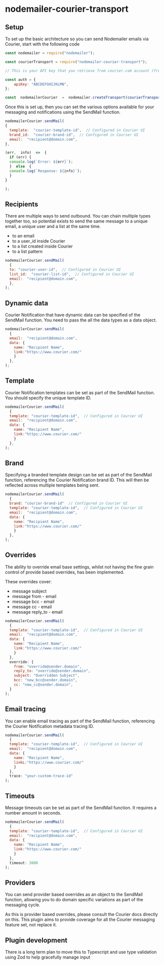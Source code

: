 #  nodemailer-courier-transport

  

##  Setup

  

To set up the basic architecture so you can send Nodemailer emails via Courier, start with the following code

  

```js
const nodemailer = require("nodemailer");

const courierTransport = require("nodemailer-courier-transport");

// This is your API key that you retrieve from courier.com account (free up to 10K monthly sends)

const auth = {
    apiKey: "ABCDEFGHIJKLMN",
};

const  nodemailerCourier  =  nodemailer.createTransport(courierTransport(auth));
```

Once this is set up, then you can set the various options available for your messaging and notifications using the SendMail function.

```js
nodemailerCourier.sendMail(
{
  template:  "courier-template-id",  // Configured in Courier UI
  brand_id:  "courier-brand-id",  // Configured in Courier UI
  email:  "recipient@domain.com",
},

(err,  info)  =>  {
  if (err) {
  console.log(`Error: ${err}`);
  }  else  {
  console.log(`Response: ${info}`);
  }
}

);
```
  
## Recipients

There are multiple ways to send outbound. You can chain multiple types together too, so potential exists to send the same message to a unique email, a unique user and a list at the same time.

 - to an email	
 - to a user_id inside Courier
 - to a list created inside Courier
 - to a list pattern

```js
nodemailerCourier.sendMail(
  {
  to: "courier-user-id",  // Configured in Courier UI
  list_id:  "courier-list-id",  // Configured in Courier UI
  email:  "recipient@domain.com",
  },
);
```



## Dynamic data
Courier Notification that have dynamic data can be specified of the SendMail function. You need to pass the all the data types as a data object.

```js
nodemailerCourier.sendMail(
  {
  email:  "recipient@domain.com",
  data: {
    name: "Recipient Name",
    link:"https://www.courier.com/"
    }
  },
);
```

## Template
Courier Notification templates can be set as part of the SendMail function. You should specify the unique template ID.

```js
nodemailerCourier.sendMail(
  {
  template: "courier-template-id",  // Configured in Courier UI
  email:  "recipient@domain.com",
  data: {
    name: "Recipient Name",
    link:"https://www.courier.com/"
    }
  },
);
```


## Brand
Specifying a branded template design can be set as part of the SendMail function, referencing the Courier Notification brand ID. This will then be reflected across multiple templates being sent.

```js
nodemailerCourier.sendMail(
  {
  brand: "courier-brand-id"  // Configured in Courier UI
  template: "courier-template-id",  // Configured in Courier UI
  email:  "recipient@domain.com",
  data: {
    name: "Recipient Name",
    link:"https://www.courier.com/"
    }
  },
);
```

## Overrides

The ability to override email base settings, whilst not having the fine grain control of provide based overrides, has been implemented.

These overrides cover:

- message subject 
- message from - email
- message bcc - email
- message cc - email
- message reply_to - email


```js
nodemailerCourier.sendMail(
  {
  template: "courier-template-id",  // Configured in Courier UI
  email:  "recipient@domain.com",
  data: {
    name: "Recipient Name",
    link:"https://www.courier.com/"
    }
  },
  override: {
    from: "override@sender.domain",
    reply_to: "override@sender.domain",
    subject: "Overridden Subject",
    bcc: "new_bcc@sender.domain",
    cc: "new_cc@sender.domain",
  }
);
```

## Email tracing
You can enable email tracing as part of the SendMail function, referencing the Courier Notification metadata tracing ID.

```js
nodemailerCourier.sendMail(
  {
  template: "courier-template-id",  // Configured in Courier UI
  email:  "recipient@domain.com",
  data: {
    name: "Recipient Name",
    linkL:"https://www.courier.com/"
    }
  },
  trace: "your-custom-trace-id"
);
```


## Timeouts
Message timeouts can be set as part of the SendMail function. It requires a number amount in seconds.

```js
nodemailerCourier.sendMail(
  {
  template: "courier-template-id",  // Configured in Courier UI
  email:  "recipient@domain.com",
  data: {
    name: "Recipient Name",
    link:"https://www.courier.com/"
    }
  },
  timeout: 3600
);
```

## Providers

You can send provider based overrides as an object to the SendMail function, allowing you to do domain specific variations as part of the messaging cycle.

As this is provider based overrides, please consult the Courier docs directly on this. This plugin aims to provide coverage for all the Courier messaging feature set, not replace it.

## Plugin development

There is a long term plan to move this to Typescript and use type validation using Zod to help gracefully manage input
